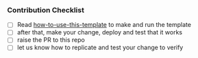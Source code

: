 ### Contribution Checklist

- [ ] Read [how-to-use-this-template](https://github.com/amogh2019/bajte-reh-bas#how-to-use-this-template) to make and run the template
- [ ] after that, make your change, deploy and test that it works
- [ ] raise the PR to this repo
- [ ] let us know how to replicate and test your change to verify